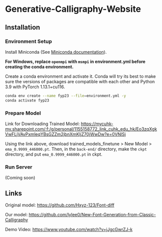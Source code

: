 # Generative-Calligraphy-Website

## Installation

### Environment Setup

Install Miniconda (See [Miniconda documentation](https://docs.conda.io/en/latest/miniconda.html)).

**For Windows, replace `openmpi` with `msmpi` in environment.yml before creating the conda environment.**

Create a conda environment and activate it. Conda will try its best to make sure the versions of packages are compatible with each other and Python 3.9 with PyTorch 1.13.1+cu116.
```bash
conda env create --name fyp23 --file=environment.yml -y
conda activate fyp23
```

### Prepare Model

Link for Downloading Trained Model: https://mycuhk-my.sharepoint.com/:f:/g/personal/1155158772_link_cuhk_edu_hk/Eo3zqXgkVwFLjVAvPxmleqYBsGZZm2jbnXmKljZ70jWwDw?e=0VNlSj

Using the link above, download trained_models_finetune > New Model > `ema_0.9999_446000.pt`. Then, in the `back-end/` directory, make the `ckpt` directory, and put `ema_0.9999_446000.pt` in ckpt.

### Run Server

(Coming soon)

## Links

Original model: https://github.com/Hxyz-123/Font-diff

Our model: https://github.com/lylee0/New-Font-Generation-from-Classic-Calligraphy

Demo Video: https://www.youtube.com/watch?v=jJgcGwrZJ-k
